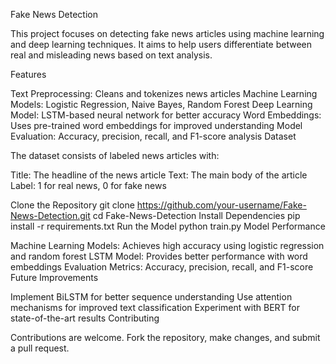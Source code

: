 Fake News Detection

This project focuses on detecting fake news articles using machine learning and deep learning techniques. It aims to help users differentiate between real and misleading news based on text analysis.

Features

Text Preprocessing: Cleans and tokenizes news articles
Machine Learning Models: Logistic Regression, Naive Bayes, Random Forest
Deep Learning Model: LSTM-based neural network for better accuracy
Word Embeddings: Uses pre-trained word embeddings for improved understanding
Model Evaluation: Accuracy, precision, recall, and F1-score analysis
Dataset

The dataset consists of labeled news articles with:

Title: The headline of the news article
Text: The main body of the article
Label: 1 for real news, 0 for fake news

Clone the Repository
git clone https://github.com/your-username/Fake-News-Detection.git
cd Fake-News-Detection
Install Dependencies
pip install -r requirements.txt
Run the Model
python train.py
Model Performance

Machine Learning Models: Achieves high accuracy using logistic regression and random forest
LSTM Model: Provides better performance with word embeddings
Evaluation Metrics: Accuracy, precision, recall, and F1-score
Future Improvements

Implement BiLSTM for better sequence understanding
Use attention mechanisms for improved text classification
Experiment with BERT for state-of-the-art results
Contributing

Contributions are welcome. Fork the repository, make changes, and submit a pull request.

